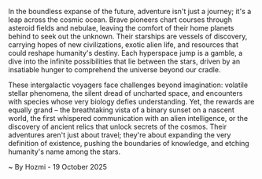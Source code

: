 
In the boundless expanse of the future, adventure isn't just a journey; it's a leap across the cosmic ocean. Brave pioneers chart courses through asteroid fields and nebulae, leaving the comfort of their home planets behind to seek out the unknown. Their starships are vessels of discovery, carrying hopes of new civilizations, exotic alien life, and resources that could reshape humanity's destiny. Each hyperspace jump is a gamble, a dive into the infinite possibilities that lie between the stars, driven by an insatiable hunger to comprehend the universe beyond our cradle.

These intergalactic voyagers face challenges beyond imagination: volatile stellar phenomena, the silent dread of uncharted space, and encounters with species whose very biology defies understanding. Yet, the rewards are equally grand – the breathtaking vista of a binary sunset on a nascent world, the first whispered communication with an alien intelligence, or the discovery of ancient relics that unlock secrets of the cosmos. Their adventures aren't just about travel; they're about expanding the very definition of existence, pushing the boundaries of knowledge, and etching humanity's name among the stars.

~ By Hozmi - 19 October 2025
